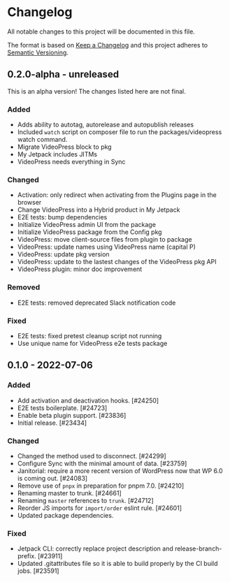 # Changelog

All notable changes to this project will be documented in this file.

The format is based on [Keep a Changelog](https://keepachangelog.com/en/1.0.0/)
and this project adheres to [Semantic Versioning](https://semver.org/spec/v2.0.0.html).

## 0.2.0-alpha - unreleased

This is an alpha version! The changes listed here are not final.

### Added
- Adds ability to autotag, autorelease and autopublish releases
- Included `watch` script on composer file to run the packages/videopress watch command.
- Migrate VideoPress block to pkg
- My Jetpack includes JITMs
- VideoPress needs everything in Sync

### Changed
- Activation: only redirect when activating from the Plugins page in the browser
- Change VideoPress into a Hybrid product in My Jetpack
- E2E tests: bump dependencies
- Initialize VideoPress admin UI from the package
- Initialize VideoPress package from the Config pkg
- VideoPress: move client-source files from plugin to package
- VideoPress: update names using VideoPress name (capital P)
- VideoPress: update pkg version
- VideoPress: update to the lastest changes of the VideoPress pkg API
- VideoPress plugin: minor doc improvement

### Removed
- E2E tests: removed deprecated Slack notification code

### Fixed
- E2E tests: fixed pretest cleanup script not running
- Use unique name for VideoPress e2e tests package

## 0.1.0 - 2022-07-06
### Added
- Add activation and deactivation hooks. [#24250]
- E2E tests boilerplate. [#24723]
- Enable beta plugin support. [#23836]
- Initial release. [#23434]

### Changed
- Changed the method used to disconnect. [#24299]
- Configure Sync with the minimal amount of data. [#23759]
- Janitorial: require a more recent version of WordPress now that WP 6.0 is coming out. [#24083]
- Remove use of `pnpx` in preparation for pnpm 7.0. [#24210]
- Renaming master to trunk. [#24661]
- Renaming `master` references to `trunk`. [#24712]
- Reorder JS imports for `import/order` eslint rule. [#24601]
- Updated package dependencies.

### Fixed
- Jetpack CLI: correctly replace project description and release-branch-prefix. [#23911]
- Updated .gitattributes file so it is able to build properly by the CI build jobs. [#23591]
